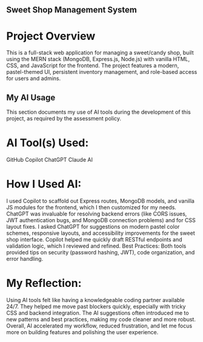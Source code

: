 ## Sweet Shop Management System

# Project Overview
This is a full-stack web application for managing a sweet/candy shop, built using the MERN stack (MongoDB, Express.js, Node.js) with vanilla HTML, CSS, and JavaScript for the frontend. The project features a modern, pastel-themed UI, persistent inventory management, and role-based access for users and admins.


## My AI Usage
This section documents my use of AI tools during the development of this project, as required by the assessment policy.

# AI Tool(s) Used:
GitHub Copilot
ChatGPT
Claude AI

# How I Used AI:
I used Copilot to scaffold out Express routes, MongoDB models, and vanilla JS modules for the frontend, which I then customized for my needs.
ChatGPT was invaluable for resolving backend errors (like CORS issues, JWT authentication bugs, and MongoDB connection problems) and for CSS layout fixes.
I asked ChatGPT for suggestions on modern pastel color schemes, responsive layouts, and accessibility improvements for the sweet shop interface.
Copilot helped me quickly draft RESTful endpoints and validation logic, which I reviewed and refined.
Best Practices: Both tools provided tips on security (password hashing, JWT), code organization, and error handling.


# My Reflection:
Using AI tools felt like having a knowledgeable coding partner available 24/7. They helped me move past blockers quickly, especially with tricky CSS and backend integration. The AI suggestions often introduced me to new patterns and best practices, making my code cleaner and more robust. Overall, AI accelerated my workflow, reduced frustration, and let me focus more on building features and polishing the user experience.
